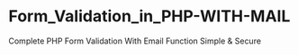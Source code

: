 # Form_Validation_in_PHP-WITH-MAIL
Complete PHP Form Validation With Email Function Simple &amp; Secure 
